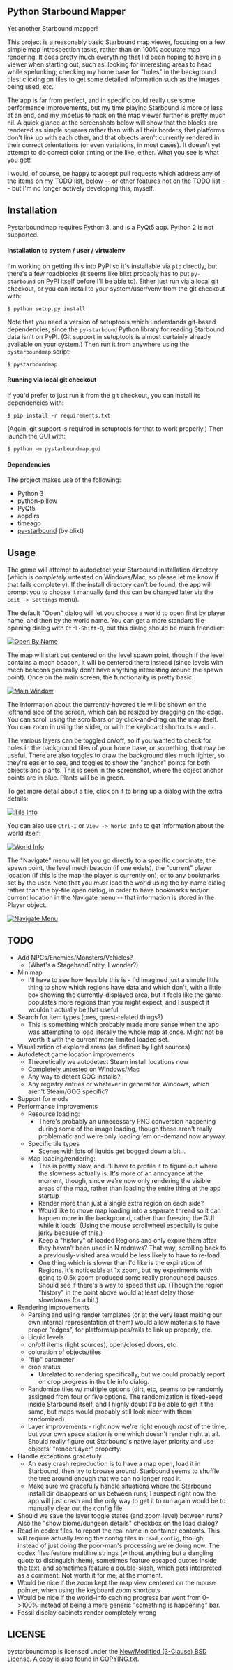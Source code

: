Python Starbound Mapper
-----------------------

Yet another Starbound mapper!

This project is a reasonably basic Starbound map viewer, focusing on a few
simple map introspection tasks, rather than on 100% accurate map rendering.  It
does pretty much everything that I'd been hoping to have in a viewer when
starting out, such as: looking for interesting areas to head while spelunking;
checking my home base for "holes" in the background tiles; clicking on tiles to
get some detailed information such as the images being used, etc.

The app is far from perfect, and in specific could really use some performance
improvements, but my time playing Starbound is more or less at an end, and my
impetus to hack on the map viewer further is pretty much nil.  A quick glance
at the screenshots below will show that the blocks are rendered as simple
squares rather than with all their borders, that platforms don't link up with
each other, and that objects aren't currently rendered in their correct
orientations (or even variations, in most cases).  It doesn't yet attempt to do
correct color tinting or the like, either.  What you see is what you get!

I would, of course, be happy to accept pull requests which address any of the
items on my TODO list, below -- or other features not on the TODO list -- but
I'm no longer actively developing this, myself.

Installation
------------

Pystarboundmap requires Python 3, and is a PyQt5 app.  Python 2 is not supported.

#### Installation to system / user / virtualenv

I'm working on getting this into PyPI so it's installable via `pip` directly,
but there's a few roadblocks (it seems like blixt probably has to put
`py-starbound` on PyPI itself before I'll be able to).  Either just run via
a local git checkout, or you can install to your system/user/venv from the git
checkout with:

    $ python setup.py install

Note that you need a version of setuptools which understands git-based
dependencies, since the `py-starbound` Python library for reading Starbound
data isn't on PyPI.  (Git support in setuptools is almost certainly already
available on your system.)  Then run it from anywhere using the
`pystarboundmap` script:

    $ pystarboundmap

#### Running via local git checkout

If you'd prefer to just run it from the git checkout, you can install its
dependencies with:

    $ pip install -r requirements.txt

(Again, git support is required in setuptools for that to work properly.)
Then launch the GUI with:

    $ python -m pystarboundmap.gui

#### Dependencies

The project makes use of the following:
 - Python 3
 - python-pillow
 - PyQt5
 - appdirs
 - timeago
 - [py-starbound](https://github.com/blixt/py-starbound) (by blixt)

Usage
-----

The game will attempt to autodetect your Starbound installation directory
(which is *completely* untested on Windows/Mac, so please let me know if that
fails completely).  If the install directory can't be found, the app will
prompt you to choose it manually (and this can be changed later via the `Edit
-> Settings` menu).

The default "Open" dialog will let you choose a world to open first by
player name, and then by the world name.  You can get a more standard
file-opening dialog with `Ctrl-Shift-O`, but this dialog should be much
friendlier:

[![Open By Name](screenshots/open_by_world.png)](screnshots/open_by_world.png)

The map will start out centered on the level spawn point, though if the
level contains a mech beacon, it will be centered there instead (since
levels with mech beacons generally don't have anything interesting around the
spawn point).  Once on the main screen, the functionality is pretty basic:

[![Main Window](screenshots/mainwindow.png)](screenshots/mainwindow.png)

The information about the currently-hovered tile will be shown on the lefthand
side of the screen, which can be resized by dragging on the edge.  You can
scroll using the scrollbars or by click-and-drag on the map itself.  You can
zoom in using the slider, or with the keyboard shortcuts `+` and `-`.

The various layers can be toggled on/off, so if you wanted to check for holes
in the background tiles of your home base, or something, that may be useful.
There are also toggles to draw the background tiles much lighter, so they're
easier to see, and toggles to show the "anchor" points for both objects and
plants.  This is seen in the screenshot, where the object anchor points are in
blue.  Plants will be in green.

To get more detail about a tile, click on it to bring up a dialog with the
extra details:

[![Tile Info](screenshots/tileinfo.png)](screenshots/tileinfo.png)

You can also use `Ctrl-I` or `View -> World Info` to get information about
the world itself:

[![World Info](screenshots/worldinfo.png)](screenshots/worldinfo.png)

The "Navigate" menu will let you go directly to a specific coordinate, the
spawn point, the level mech beacon (if one exists), the "current" player
location (if this is the map the player is currently on), or to any bookmarks
set by the user.  Note that you *must* load the world using the by-name
dialog rather than the by-file open dialog, in order to have bookmarks
and/or current location in the Navigate menu -- that information is stored
in the Player object.

[![Navigate Menu](screenshots/navigate.png)](screenshots/navigate.png)

TODO
----

 - Add NPCs/Enemies/Monsters/Vehicles?
   - (What's a StagehandEntity, I wonder?)
 - Minimap
   - I'll have to see how feasible this is - I'd imagined just a simple
     little thing to show which regions have data and which don't, with
     a little box showing the currently-displayed area, but it feels like
     the game populates more regions than you might expect, and I suspect
     it wouldn't actually be that useful
 - Search for item types (ores, quest-related things?)
   - This is something which probably made more sense when the app was
     attempting to load literally the whole map at once.  Might not be
     worth it with the current more-limited loaded set.
 - Visualization of explored areas (as defined by light sources)
 - Autodetect game location improvements
   - Theoretically we autodetect Steam install locations now
   - Completely untested on Windows/Mac
   - Any way to detect GOG installs?
   - Any registry entries or whatever in general for Windows, which aren't
     Steam/GOG specific?
 - Support for mods
 - Performance improvements
   - Resource loading:
     - There's probably an unnecessary PNG conversion happening during
       some of the image loading, though these aren't really problematic
       and we're only loading 'em on-demand now anyway.
   - Specific tile types
     - Scenes with lots of liquids get bogged down a bit...
   - Map loading/rendering:
     - This is pretty slow, and I'll have to profile it to figure out
       where the slowness actually is.  It's more of an annoyance at
       the moment, though, since we're now only rendering the visible
       areas of the map, rather than loading the entire thing at the
       app startup
     - Render more than just a single extra region on each side?
     - Would like to move map loading into a separate thread so it can
       happen more in the background, rather than freezing the GUI
       while it loads.  (Using the mouse scrollwheel especially is
       quite jerky because of this.)
     - Keep a "history" of loaded Regions and only expire them after
       they haven't been used in N redraws?  That way, scrolling back
       to a previously-visited area would be less likely to have to re-load.
     - One thing which is slower than I'd like is the expiration of
       Regions.  It's noticeable at 1x zoom, but my experiments with
       going to 0.5x zoom produced some really pronounced pauses.
       Should see if there's a way to speed that up.  (Though the region
       "history" in the point above would at least delay those slowdowns
       for a bit.)
 - Rendering improvements
   - Parsing and using render templates (or at the very least making our
     own internal representation of them) would allow materials to have
     proper "edges", for platforms/pipes/rails to link up properly, etc.
   - Liquid levels
   - on/off items (light sources), open/closed doors, etc
   - coloration of objects/tiles
   - "flip" parameter
   - crop status
     - Unrelated to rendering specifically, but we could probably report
       on crop progress in the tile info dialog.
   - Randomize tiles w/ multiple options (dirt, etc, seems to be randomly
     assigned from four or five options.  The randomization is fixed-seed
     inside Starbound itself, and I highly doubt I'd be able to get it the
     same, but maps would probably still look nicer with them randomized)
   - Layer improvements - right now we're right enough *most* of the time,
     but your own space station is one which doesn't render right at all.
     Should really figure out Starbound's native layer priority and use
     objects' "renderLayer" property.
 - Handle exceptions gracefully
   - An easy crash reproduction is to have a map open, load it in Starbound,
     then try to browse around.  Starbound seems to shuffle the tree around
     enough that we can no longer read it.
   - Make sure we gracefully handle situations where the Starbound install dir
     disappears on us between runs; I suspect right now the app will just crash
     and the only way to get it to run again would be to manually clear out the
     config file.
 - Should we save the layer toggle states (and zoom level) between runs?
   Also the "show biome/dungeon details" checkbox on the load dialog?
 - Read in codex files, to report the real name in container contents.  This
   will require actually lexing the config files in `read_config`, though,
   instead of just doing the poor-man's processing we're doing now.  The codex
   files feature multiline strings (without anything but a dangling quote to
   distinguish them), sometimes feature escaped quotes inside the text, and
   sometimes feature a double-slash, which gets interpreted as a comment.  Not
   worth it for me, at the moment.
 - Would be nice if the zoom kept the map view centered on the mouse
   pointer, when using the keyboard zoom shortcuts
 - Would be nice if the world-info caching progress bar went from 0->100%
   instead of being a more generic "something is happening" bar.
 - Fossil display cabinets render completely wrong

LICENSE
-------

pystarboundmap is licensed under the
[New/Modified (3-Clause) BSD License](https://opensource.org/licenses/BSD-3-Clause).
A copy is also found in [COPYING.txt](COPYING.txt).
